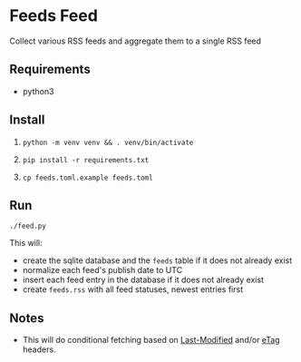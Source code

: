 # Feeds Feed

Collect various RSS feeds and aggregate them to a single RSS feed

## Requirements

* python3

## Install

1. `python -m venv venv && . venv/bin/activate`

2. `pip install -r requirements.txt`

3. `cp feeds.toml.example feeds.toml`

## Run

`./feed.py`

This will:

- create the sqlite database and the `feeds` table if it does not already exist
- normalize each feed's publish date to UTC
- insert each feed entry in the database if it does not already exist
- create `feeds.rss` with all feed statuses, newest entries first

## Notes

- This will do conditional fetching based on [Last-Modified](https://datatracker.ietf.org/doc/html/rfc7232#section-2.2)
and/or [eTag](https://datatracker.ietf.org/doc/html/rfc7232#section-2.3) headers.
